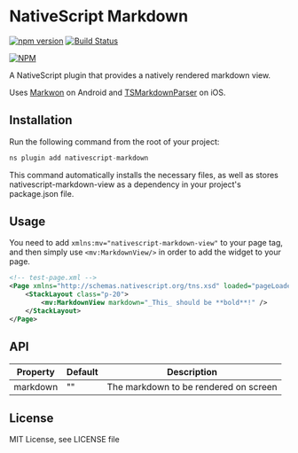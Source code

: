 # NativeScript Markdown

[![npm version](https://badge.fury.io/js/nativescript-markdown-view.svg)](http://badge.fury.io/js/nativescript-markdown-view)
[![Build Status](https://travis-ci.com/flore2003/nativescript-markdown-view.svg?branch=master)](https://travis-ci.com/flore2003/nativescript-markdown-view)

[![NPM](https://nodei.co/npm/nativescript-markdown-view.png?downloads=true&downloadRank=true&stars=true)](https://nodei.co/npm/nativescript-markdown-view/)

A NativeScript plugin that provides a natively rendered markdown view. 

Uses [Markwon](https://github.com/noties/Markwon) on Android and [TSMarkdownParser](https://github.com/laptobbe/TSMarkdownParser) on iOS.

## Installation

Run the following command from the root of your project:


```javascript
ns plugin add nativescript-markdown
```

This command automatically installs the necessary files, as well as stores nativescript-markdown-view as a dependency in your project's package.json file.

## Usage 

You need to add `xmlns:mv="nativescript-markdown-view"` to your page tag, and then simply use `<mv:MarkdownView/>` in order to add the widget to your page.

```xml
<!-- test-page.xml -->
<Page xmlns="http://schemas.nativescript.org/tns.xsd" loaded="pageLoaded" xmlns:mv="nativescript-markdown-view">
    <StackLayout class="p-20">
        <mv:MarkdownView markdown="_This_ should be **bold**!" />
    </StackLayout>
</Page>
```

## API
    
| Property | Default | Description |
| --- | --- | --- |
| markdown | "" | The markdown to be rendered on screen |
    
## License

MIT License, see LICENSE file

